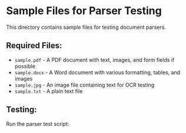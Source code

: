 # Sample Files for Parser Testing

This directory contains sample files for testing document parsers.

## Required Files:

- `sample.pdf` - A PDF document with text, images, and form fields if possible
- `sample.docx` - A Word document with various formatting, tables, and images
- `sample.jpg` - An image file containing text for OCR testing
- `sample.txt` - A plain text file

## Testing:

Run the parser test script:
